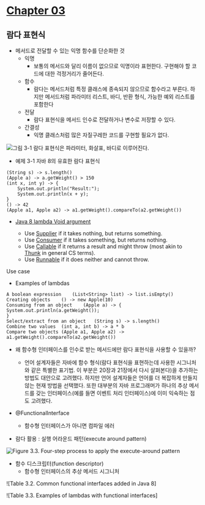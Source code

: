 # [Chapter 03](https://livebook.manning.com/book/modern-java-in-action/chapter-3/)

## 람다 표현식

- 메서드로 전달할 수 있는 익명 함수를 단순화한 것
    - 익명
        - 보통의 메서드와 달리 이름이 없으므로 익명이라 표현한다. 구현해야 할 코드에 대한 걱정거리가 줄어든다.
    - 함수
        - 람다는 메서드처럼 특정 클래스에 종속되지 않으므로 함수라고 부른다. 하지만 메서드처럼 파라미터 리스트, 바디, 반환 형식, 가능한 예외 리스트를 포함한다
    - 전달
        - 람다 표현식을 메서드 인수로 전달하거나 변수로 저장할 수 있다.
    - 간결성
        - 익명 클래스처럼 많은 자질구레한 코드를 구현할 필요가 없다.


![그림 3-1 람다 표현식은 파라미터, 화살표, 바디로 이루어진다.](https://drek4537l1klr.cloudfront.net/urma2/Figures/03fig01_alt.jpg)

- 예제 3-1 자바 8의 유효한 람다 표현식

```
(String s) -> s.length()
(Apple a) -> a.getWeight() > 150
(int x, int y) -> {
    System.out.println("Result:");
    System.out.println(x + y);
}
() -> 42
(Apple a1, Apple a2) -> a1.getWeight().compareTo(a2.getWeight())
```

- [Java 8 lambda Void argument](https://stackoverflow.com/questions/29945627/java-8-lambda-void-argument)

    - Use [Supplier](https://docs.oracle.com/javase/8/docs/api/java/util/function/Supplier.html) if it takes nothing, but returns something.
    - Use [Consumer](https://docs.oracle.com/javase/8/docs/api/java/util/function/Consumer.html) if it takes something, but returns nothing.
    - Use [Callable](https://docs.oracle.com/javase/6/docs/api/java/util/concurrent/Callable.html) if it returns a result and might throw (most akin to [Thunk](https://en.wikipedia.org/wiki/Thunk) in general CS terms).
    - Use [Runnable](https://docs.oracle.com/javase/8/docs/api/java/lang/Runnable.html) if it does neither and cannot throw.

Use case

- Examples of lambdas

```
A boolean expression	(List<String> list) -> list.isEmpty()
Creating objects	() -> new Apple(10)
Consuming from an object	(Apple a) -> {
System.out.println(a.getWeight());
}
Select/extract from an object	(String s) -> s.length()
Combine two values	(int a, int b) -> a * b
Compare two objects	(Apple a1, Apple a2) ->
a1.getWeight().compareTo(a2.getWeight())
```

- 왜 함수형 인터페이스를 인수로 받는 메서드에만 람다 표현식을 사용할 수 있을까?
    - 언어 설계자들은 자바에 함수 형식(람다 표현식을 표현하는데 사용한 시그니처와 같은 특별한 표기법. 이 부분은 20장과 21장에서 다시 살펴본다)을 추가하는 방법도 대안으로 고려했다. 하지만 언어 설계자들은 언어를 더 복잡하게 만들지 않는 현재 방법을 선택했다. 또한 대부분의 자바 프로그래머가 하나의 추상 메서드를 갖는 인터페이스(예를 들면 이벤트 처리 인터페이스)에 이미 익숙하는 점도 고려했다.
    

- @FunctionalInterface
    - 함수형 인터페이스가 아니면 컴파일 에러

    
- 람다 활용 : 실행 어라운드 패턴(execute around pattern)

![Figure 3.3. Four-step process to apply the execute-around pattern](https://drek4537l1klr.cloudfront.net/urma2/Figures/03fig03_alt.jpg) 

- 함수 디스크립터(function descriptor)
    - 함수형 인터페이스의 추상 메서드 시그니처

![Table 3.2. Common functional interfaces added in Java 8]

![Table 3.3. Examples of lambdas with functional interfaces]

